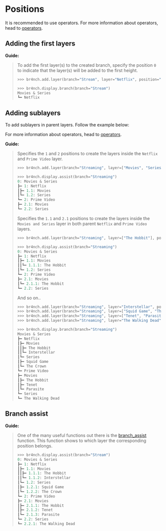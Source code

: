 # Positions

It is recommended to use operators. For more information about operators, head to [operators](../guides/operators.md).

## Adding the first layers

**Guide:**

> To add the first layer(s) to the created branch, specify the position `0` to indicate that the layer(s) will be added to the first height.
>
> ```python
> >>> br4nch.add.layer(branch="Stream", layer="Netflix", position="0")
> 
> >>> br4nch.display.branch(branch="Stream")
> Movies & Series
> ┗━ Netflix
> ```
>

## Adding sublayers

To add sublayers in parent layers. Follow the example below: 

For more information about operators, head to [operators](../guides/operators.md).

**Guide:**

> Specifies the `1` and `2` positions to create the layers inside the `Netflix` and `Prime Video` layer.
>
> ```python
> >>> br4nch.add.layer(branch="Streaming", layer=["Movies", "Series"], position=["1", "2"])
> 
> >>> br4nch.display.assist(branch="Streaming")
> 0: Movies & Series
> ┣━ 1: Netflix
> ┃‎‎┣━ 1.1: Movies
> ┃‎‎┗━ 1.2: Series
> ┗━ 2: Prime Video
> ‎‎‎┣━ 2.1: Movies
> ‎‎‎┗━ 2.2: Series
> ```
>
> Specifies the `1.1` and `2.1` positions to create the layers inside the `Movies and Series` layer in both parent `Netflix` and `Prime Video` layers.
>
> ```python
> >>> br4nch.add.layer(branch="Streaming", layer=["The Hobbit"], position=["1.1", "2.1"])
> 
> >>> br4nch.display.assist(branch="Streaming")
> 0: Movies & Series
> ┣━ 1: Netflix
> ┃‎‎┣━ 1.1: Movies
> ┃‎‎┃‎‎┗━ 1.1.1: The Hobbit
> ┃‎‎┗━ 1.2: Series
> ┗━ 2: Prime Video
> ‎‎‎┣━ 2.1: Movies
> ‎‎‎┃‎‎┗━ 2.1.1: The Hobbit
> ‎‎‎┗━ 2.2: Series
> ```
>
> And so on..
>
> ```python
> >>> br4nch.add.layer(branch="Streaming", layer="Interstellar", position="1.1")
> >>> br4nch.add.layer(branch="Streaming", layer=["Squid Game", "The Crown"], position="1.2")
> >>> br4nch.add.layer(branch="Streaming", layer=["Tenet", "Parasite"], position="2.1")
> >>> br4nch.add.layer(branch="Streaming", layer="The Walking Dead", position="2.2")
> 
> >>> br4nch.display.branch(branch="Streaming")
> Movies & Series
> ┣━ Netflix
> ┃‎‎┣━ Movies
> ┃‎‎┃‎‎┣━ The Hobbit
> ┃‎‎┃‎‎┗━ Interstellar
> ┃‎‎┗━ Series
> ┃‎‎‎‎‎┣━ Squid Game
> ┃‎‎‎‎‎┗━ The Crown
> ┗━ Prime Video
> ‎‎‎┣━ Movies
> ‎‎‎┃‎‎┣━ The Hobbit
> ‎‎‎┃‎‎┣━ Tenet
> ‎‎‎┃‎‎┗━ Parasite
> ‎‎‎┗━ Series
> ‎‎‎‎‎‎┗━ The Walking Dead
> ```

## Branch assist

**Guide:**

> One of the many useful functions out there is the [branch_assist](../functions/display/display.assist.md) function. This function shows to which layer the corresponding position belongs.
>
> ```python
> >>> br4nch.display.assist(branch="Stream")
> 0: Movies & Series
> ┣━ 1: Netflix
> ┃‎‎┣━ 1.1: Movies
> ┃‎‎┃‎‎┣━ 1.1.1: The Hobbit
> ┃‎‎┃‎‎┗━ 1.1.2: Interstellar
> ┃‎‎┗━ 1.2: Series
> ┃‎‎‎‎‎┣━ 1.2.1: Squid Game
> ┃‎‎‎‎‎┗━ 1.2.2: The Crown
> ┗━ 2: Prime Video
> ‎‎‎┣━ 2.1: Movies
> ‎‎‎┃‎‎┣━ 2.1.1: The Hobbit
> ‎‎‎┃‎‎┣━ 2.1.2: Tenet
> ‎‎‎┃‎‎┗━ 2.1.3: Parasite
> ‎‎‎┗━ 2.2: Series
> ‎‎‎‎‎‎┗━ 2.2.1: The Walking Dead
> ```
>

